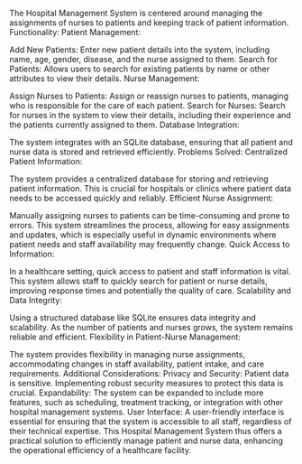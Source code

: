 The Hospital Management System is centered around managing the assignments of nurses to patients and keeping track of patient information. 
Functionality:
Patient Management:

Add New Patients: Enter new patient details into the system, including name, age, gender, disease, and the nurse assigned to them.
Search for Patients: Allows users to search for existing patients by name or other attributes to view their details.
Nurse Management:

Assign Nurses to Patients: Assign or reassign nurses to patients, managing who is responsible for the care of each patient.
Search for Nurses: Search for nurses in the system to view their details, including their experience and the patients currently assigned to them.
Database Integration:

The system integrates with an SQLite database, ensuring that all patient and nurse data is stored and retrieved efficiently.
Problems Solved:
Centralized Patient Information:

The system provides a centralized database for storing and retrieving patient information. This is crucial for hospitals or clinics where patient data needs to be accessed quickly and reliably.
Efficient Nurse Assignment:

Manually assigning nurses to patients can be time-consuming and prone to errors. This system streamlines the process, allowing for easy assignments and updates, which is especially useful in dynamic environments where patient needs and staff availability may frequently change.
Quick Access to Information:

In a healthcare setting, quick access to patient and staff information is vital. This system allows staff to quickly search for patient or nurse details, improving response times and potentially the quality of care.
Scalability and Data Integrity:

Using a structured database like SQLite ensures data integrity and scalability. As the number of patients and nurses grows, the system remains reliable and efficient.
Flexibility in Patient-Nurse Management:

The system provides flexibility in managing nurse assignments, accommodating changes in staff availability, patient intake, and care requirements.
Additional Considerations:
Privacy and Security: Patient data is sensitive. Implementing robust security measures to protect this data is crucial.
Expandability: The system can be expanded to include more features, such as scheduling, treatment tracking, or integration with other hospital management systems.
User Interface: A user-friendly interface is essential for ensuring that the system is accessible to all staff, regardless of their technical expertise.
This Hospital Management System thus offers a practical solution to efficiently manage patient and nurse data, enhancing the operational efficiency of a healthcare facility.
